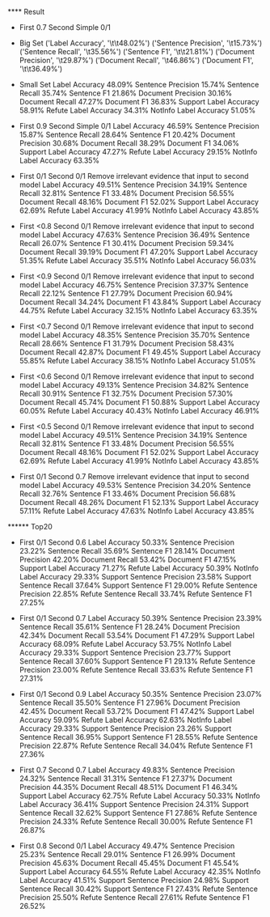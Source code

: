 **** Result

* First 0.7 Second Simple 0/1

* Big Set
('Label Accuracy', '\t\t48.02%')
('Sentence Precision', '\t15.73%')
('Sentence Recall', '\t35.56%')
('Sentence F1', '\t\t21.81%')
('Document Precision', '\t29.87%')
('Document Recall', '\t46.86%')
('Document F1', '\t\t36.49%')

* Small Set
Label Accuracy 		    48.09%
Sentence Precision 	    15.74%
Sentence Recall 	    35.74%
Sentence F1 		    21.86%
Document Precision 	    30.16%
Document Recall 	    47.27%
Document F1 		    36.83%
Support Label Accuracy 	58.91%
Refute Label Accuracy 	34.31%
NotInfo Label Accuracy 	51.05%


* First 0.9 Second Simple 0/1
Label Accuracy 		46.59%
Sentence Precision 	15.87%
Sentence Recall 	28.64%
Sentence F1 		20.42%
Document Precision 	30.68%
Document Recall 	38.29%
Document F1 		34.06%
Support Label Accuracy 	47.27%
Refute Label Accuracy 	29.15%
NotInfo Label Accuracy 	63.35%

* First 0/1 Second 0/1 Remove irrelevant evidence that input to second model
Label Accuracy 		49.51%
Sentence Precision 	34.19%
Sentence Recall 	32.81%
Sentence F1 		33.48%
Document Precision 	56.55%
Document Recall 	48.16%
Document F1 		52.02%
Support Label Accuracy 	62.69%
Refute Label Accuracy 	41.99%
NotInfo Label Accuracy 	43.85%

* First <0.8 Second 0/1 Remove irrelevant evidence that input to second model
Label Accuracy 		47.63%
Sentence Precision 	36.49%
Sentence Recall 	26.07%
Sentence F1 		30.41%
Document Precision 	59.34%
Document Recall 	39.19%
Document F1 		47.20%
Support Label Accuracy 	51.35%
Refute Label Accuracy 	35.51%
NotInfo Label Accuracy 	56.03%

* First <0.9 Second 0/1 Remove irrelevant evidence that input to second model
Label Accuracy 		46.75%
Sentence Precision 	37.37%
Sentence Recall 	22.12%
Sentence F1 		27.79%
Document Precision 	60.94%
Document Recall 	34.24%
Document F1 		43.84%
Support Label Accuracy 	44.75%
Refute Label Accuracy 	32.15%
NotInfo Label Accuracy 	63.35%

* First <0.7 Second 0/1 Remove irrelevant evidence that input to second model
Label Accuracy 		48.35%
Sentence Precision 	35.70%
Sentence Recall 	28.66%
Sentence F1 		31.79%
Document Precision 	58.43%
Document Recall 	42.87%
Document F1 		49.45%
Support Label Accuracy 	55.85%
Refute Label Accuracy 	38.15%
NotInfo Label Accuracy 	51.05%

* First <0.6 Second 0/1 Remove irrelevant evidence that input to second model
Label Accuracy 		49.13%
Sentence Precision 	34.82%
Sentence Recall 	30.91%
Sentence F1 		32.75%
Document Precision 	57.30%
Document Recall 	45.74%
Document F1 		50.88%
Support Label Accuracy 	60.05%
Refute Label Accuracy 	40.43%
NotInfo Label Accuracy 	46.91%

* First <0.5 Second 0/1 Remove irrelevant evidence that input to second model
Label Accuracy 		49.51%
Sentence Precision 	34.19%
Sentence Recall 	32.81%
Sentence F1 		33.48%
Document Precision 	56.55%
Document Recall 	48.16%
Document F1 		52.02%
Support Label Accuracy 	62.69%
Refute Label Accuracy 	41.99%
NotInfo Label Accuracy 	43.85%

* First 0/1 Second 0.7 Remove irrelevant evidence that input to second model
Label Accuracy 		49.53%
Sentence Precision 	34.20%
Sentence Recall 	32.76%
Sentence F1 		33.46%
Document Precision 	56.68%
Document Recall 	48.26%
Document F1 		52.13%
Support Label Accuracy 	57.11%
Refute Label Accuracy 	47.63%
NotInfo Label Accuracy 	43.85%


****** Top20 
* First 0/1 Second 0.6
Label Accuracy 		50.33%
Sentence Precision 	23.22%
Sentence Recall 	35.69%
Sentence F1 		28.14%
Document Precision 	42.20%
Document Recall 	53.42%
Document F1 		47.15%
Support Label Accuracy 	71.27%
Refute Label Accuracy 	50.39%
NotInfo Label Accuracy 	29.33%
Support Sentence Precision 	23.58%
Support Sentence Recall 	37.64%
Support Sentence F1 		29.00%
Refute Sentence Precision 	22.85%
Refute Sentence Recall 		33.74%
Refute Sentence F1 		27.25%

* First 0/1 Second 0.7
Label Accuracy 		50.39%
Sentence Precision 	23.39%
Sentence Recall 	35.61%
Sentence F1 		28.24%
Document Precision 	42.34%
Document Recall 	53.54%
Document F1 		47.29%
Support Label Accuracy 	68.09%
Refute Label Accuracy 	53.75%
NotInfo Label Accuracy 	29.33%
Support Sentence Precision 	23.77%
Support Sentence Recall 	37.60%
Support Sentence F1 		29.13%
Refute Sentence Precision 	23.00%
Refute Sentence Recall 		33.63%
Refute Sentence F1 		27.31%

* First 0/1 Second 0.9
Label Accuracy 		50.35%
Sentence Precision 	23.07%
Sentence Recall 	35.50%
Sentence F1 		27.96%
Document Precision 	42.45%
Document Recall 	53.72%
Document F1 		47.42%
Support Label Accuracy 	59.09%
Refute Label Accuracy 	62.63%
NotInfo Label Accuracy 	29.33%
Support Sentence Precision 	23.26%
Support Sentence Recall 	36.95%
Support Sentence F1 		28.55%
Refute Sentence Precision 	22.87%
Refute Sentence Recall 		34.04%
Refute Sentence F1 		27.36%

* First 0.7 Second 0.7
Label Accuracy 		49.83%
Sentence Precision 	24.32%
Sentence Recall 	31.31%
Sentence F1 		27.37%
Document Precision 	44.35%
Document Recall 	48.51%
Document F1 		46.34%
Support Label Accuracy 	62.75%
Refute Label Accuracy 	50.33%
NotInfo Label Accuracy 	36.41%
Support Sentence Precision 	24.31%
Support Sentence Recall 	32.62%
Support Sentence F1 		27.86%
Refute Sentence Precision 	24.33%
Refute Sentence Recall 		30.00%
Refute Sentence F1 		26.87%

* First 0.8 Second 0/1
Label Accuracy 		49.47%
Sentence Precision 	25.23%
Sentence Recall 	29.01%
Sentence F1 		26.99%
Document Precision 	45.63%
Document Recall 	45.45%
Document F1 		45.54%
Support Label Accuracy 	64.55%
Refute Label Accuracy 	42.35%
NotInfo Label Accuracy 	41.51%
Support Sentence Precision 	24.98%
Support Sentence Recall 	30.42%
Support Sentence F1 		27.43%
Refute Sentence Precision 	25.50%
Refute Sentence Recall 		27.61%
Refute Sentence F1 		26.52%